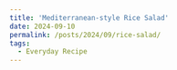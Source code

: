 ```yaml
---
title: 'Mediterranean-style Rice Salad'
date: 2024-09-10
permalink: /posts/2024/09/rice-salad/
tags:
  - Everyday Recipe
---
```



